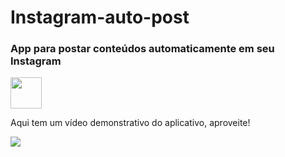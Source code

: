 # Instagram-auto-post
### App para postar conteúdos automaticamente em seu Instagram

<div>
  <img height="50cm" src=http://ForTheBadge.com/images/badges/made-with-python.svg>
</div>
  
Aqui tem um vídeo demonstrativo do aplicativo, aproveite!
  
<div>
  <a href="https://streamable.com/ljsv7z">
    <img src=https://streamable.com/ljsv7z>
</div>
